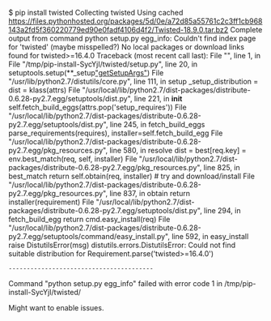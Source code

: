 $ pip install twisted
Collecting twisted
  Using cached https://files.pythonhosted.org/packages/5d/0e/a72d85a55761c2c3ff1cb968143a2fd5f360220779ed90e0fadf4106d4f2/Twisted-18.9.0.tar.bz2
    Complete output from command python setup.py egg_info:
    Couldn't find index page for 'twisted' (maybe misspelled?)
    No local packages or download links found for twisted>=16.4.0
    Traceback (most recent call last):
      File "<string>", line 1, in <module>
      File "/tmp/pip-install-SycYjI/twisted/setup.py", line 20, in <module>
        setuptools.setup(**_setup["getSetupArgs"]())
      File "/usr/lib/python2.7/distutils/core.py", line 111, in setup
        _setup_distribution = dist = klass(attrs)
      File "/usr/local/lib/python2.7/dist-packages/distribute-0.6.28-py2.7.egg/setuptools/dist.py", line 221, in __init__
        self.fetch_build_eggs(attrs.pop('setup_requires'))
      File "/usr/local/lib/python2.7/dist-packages/distribute-0.6.28-py2.7.egg/setuptools/dist.py", line 245, in fetch_build_eggs
        parse_requirements(requires), installer=self.fetch_build_egg
      File "/usr/local/lib/python2.7/dist-packages/distribute-0.6.28-py2.7.egg/pkg_resources.py", line 580, in resolve
        dist = best[req.key] = env.best_match(req, self, installer)
      File "/usr/local/lib/python2.7/dist-packages/distribute-0.6.28-py2.7.egg/pkg_resources.py", line 825, in best_match
        return self.obtain(req, installer) # try and download/install
      File "/usr/local/lib/python2.7/dist-packages/distribute-0.6.28-py2.7.egg/pkg_resources.py", line 837, in obtain
        return installer(requirement)
      File "/usr/local/lib/python2.7/dist-packages/distribute-0.6.28-py2.7.egg/setuptools/dist.py", line 294, in fetch_build_egg
        return cmd.easy_install(req)
      File "/usr/local/lib/python2.7/dist-packages/distribute-0.6.28-py2.7.egg/setuptools/command/easy_install.py", line 592, in easy_install
        raise DistutilsError(msg)
    distutils.errors.DistutilsError: Could not find suitable distribution for Requirement.parse('twisted>=16.4.0')
    
    ----------------------------------------
Command "python setup.py egg_info" failed with error code 1 in /tmp/pip-install-SycYjI/twisted/

Might want to enable issues.
